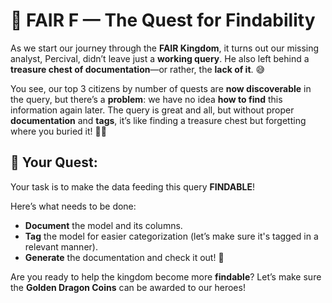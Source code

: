 # 🏰 FAIR F — The Quest for Findability

As we start our journey through the **FAIR Kingdom**, it turns out our missing analyst, Percival, didn’t leave just a **working query**. He also left behind a **treasure chest of documentation**—or rather, the **lack of it**. 😅

You see, our top 3 citizens by number of quests are **now discoverable** in the query, but there’s a **problem**: we have no idea **how to find** this information again later. The query is great and all, but without proper **documentation** and **tags**, it’s like finding a treasure chest but forgetting where you buried it! 🏴‍☠️

## 🎯 Your Quest:

Your task is to make the data feeding this query **FINDABLE**!

Here’s what needs to be done:

- **Document** the model and its columns.
- **Tag** the model for easier categorization (let’s make sure it's tagged in a relevant manner).
- **Generate** the documentation and check it out! 📜

Are you ready to help the kingdom become more **findable**? Let’s make sure the **Golden Dragon Coins** can be awarded to our heroes!
